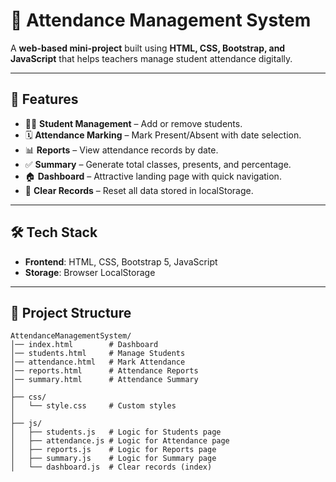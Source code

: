 # 📌 Attendance Management System

A **web-based mini-project** built using **HTML, CSS, Bootstrap, and JavaScript** that helps teachers manage student attendance digitally.

---

## 🚀 Features

* 👩‍🎓 **Student Management** – Add or remove students.
* 🗓️ **Attendance Marking** – Mark Present/Absent with date selection.
* 📊 **Reports** – View attendance records by date.
* ✅ **Summary** – Generate total classes, presents, and percentage.
* 🏠 **Dashboard** – Attractive landing page with quick navigation.
* 🔄 **Clear Records** – Reset all data stored in localStorage.

---

## 🛠️ Tech Stack

* **Frontend**: HTML, CSS, Bootstrap 5, JavaScript
* **Storage**: Browser LocalStorage

---

## 📂 Project Structure

```
AttendanceManagementSystem/
│── index.html        # Dashboard
│── students.html     # Manage Students
│── attendance.html   # Mark Attendance
│── reports.html      # Attendance Reports
│── summary.html      # Attendance Summary
│
├── css/
│   └── style.css     # Custom styles
│
├── js/
│   ├── students.js   # Logic for Students page
│   ├── attendance.js # Logic for Attendance page
│   ├── reports.js    # Logic for Reports page
│   ├── summary.js    # Logic for Summary page
│   └── dashboard.js  # Clear records (index)
